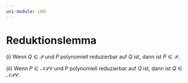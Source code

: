 ```yaml
---
uni-module: LKO
---
```


# Reduktionslemma

(i) Wenn $Q \in \mathcal{P}$ und $P$ polynomiell reduzierbar auf $Q$ ist, dann ist $P \in \mathcal{P}$.

(ii) Wenn $P \in \mathcal{NPC}$ und P polynomiell reduzierbar auf $Q$ ist, dann ist $Q \in \mathcal{NPC}$.
